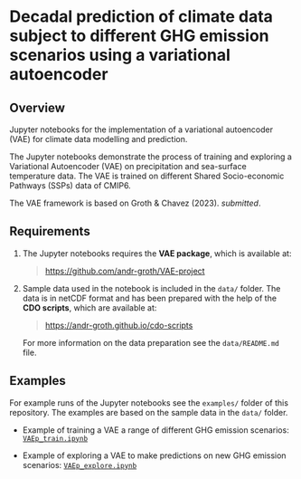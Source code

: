# Decadal prediction of climate data subject to different GHG emission scenarios using a variational autoencoder

## Overview

Jupyter notebooks for the implementation of a variational autoencoder (VAE) for climate data modelling and prediction.

The Jupyter notebooks demonstrate the process of training and exploring a Variational Autoencoder (VAE) on precipitation and sea-surface temperature data. The VAE is trained on different Shared Socio-economic Pathways (SSPs) data of CMIP6.

The VAE framework is based on Groth & Chavez (2023). _submitted_.

## Requirements

1. The Jupyter notebooks requires the __VAE package__, which is available at:

    > https://github.com/andr-groth/VAE-project

2. Sample data used in the notebook is included in the `data/` folder. The data is in netCDF format and has been prepared with the help of the __CDO scripts__, which are available at:

    > https://andr-groth.github.io/cdo-scripts

    For more information on the data preparation see the `data/README.md` file.


## Examples

For example runs of the Jupyter notebooks see the `examples/` folder of this repository. The examples are based on the sample data in the `data/` folder.

- Example of training a VAE a range of different GHG emission scenarios: [`VAEp_train.ipynb`](https://github.com/andr-groth/VAE-SSP/blob/main/examples/VAEp_train.md)

- Example of exploring a VAE to make predictions on new GHG emission scenarios: [`VAEp_explore.ipynb`](https://github.com/andr-groth/VAE-SSP/blob/main/examples/VAEp_explore.md)
